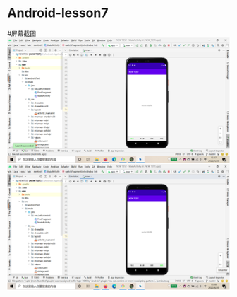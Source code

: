# Android-lesson7
#屏幕截图
![image](https://github.com/ML1226LWH/Android-lesson7/blob/master/screenshot/2022-04-20%20(4).png)
![image](https://github.com/ML1226LWH/Android-lesson7/blob/master/screenshot/2022-04-20%20(5).png)
